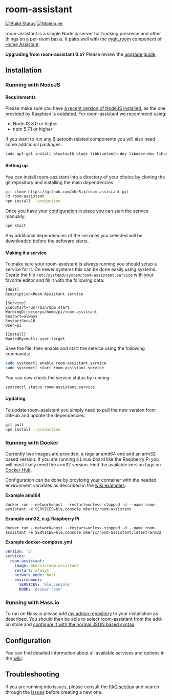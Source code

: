 # room-assistant

[![Build Status](https://travis-ci.org/mKeRix/room-assistant.svg?branch=master)](https://travis-ci.org/mKeRix/room-assistant)
[![Moleculer](https://img.shields.io/badge/Powered%20by-Moleculer-green.svg?colorB=0e83cd)](https://moleculer.services)

room-assistant is a simple Node.js server for tracking presence and other things on a per-room basis.
It pairs well with the [mqtt_room](https://home-assistant.io/components/sensor.mqtt_room/) component of [Home Assistant](https://home-assistant.io/).

**Upgrading from room-assistant 0.x?** Please review the [upgrade guide](https://github.com/mKeRix/room-assistant/wiki/Upgrade-Guide).

## Installation

### Running with NodeJS

#### Requirements

Please make sure you have [a recent version of NodeJS installed](https://nodejs.org/en/download/package-manager/#debian-and-ubuntu-based-linux-distributions), as the one provided by Raspbian is outdated. 
For room-assistant we recommend using:

- NodeJS 8.0 or higher
- npm 5.7.1 or higher

If you want to run any Bluetooth related components you will also need some additional packages:

```bash
sudo apt-get install bluetooth bluez libbluetooth-dev libudev-dev libusb-1.0-0-dev
```

#### Setting up

You can install room-assistant into a directory of your choice by cloning the git repository and installing the main dependencies:

```bash
git clone https://github.com/mKeRix/room-assistant.git
cd room-assistant
npm install --production
```

Once you have your [configuration](https://github.com/mKeRix/room-assistant/wiki/Configuration) in place you can start the service manually:

```bash
npm start
```

Any additional dependencies of the services you selected will be downloaded before the software starts.

#### Making it a service

To make sure your room-assistant is always running you should setup a service for it. On newer systems this can be done easily using systemd.
Create the file `/etc/systemd/system/room-assistant.service` with your favorite editor and fill it with the following data:

```
[Unit]
Description=Room Assistant service

[Service]
ExecStart=/usr/bin/npm start
WorkingDirectory=/home/pi/room-assistant
Restart=always
RestartSec=10
User=pi

[Install]
WantedBy=multi-user.target
```

Save the file, then enable and start the service using the following commands:

```bash
sudo systemctl enable room-assistant.service
sudo systemctl start room-assistant.service
```

You can now check the service status by running:

```bash
systemctl status room-assistant.service
```

#### Updating

To update room-assistant you simply need to pull the new version from GitHub and update the dependencies:

```bash
git pull
npm install --production
```

### Running with Docker

Currently two images are provided, a regular amd64 one and an arm32 based version. If you are running a Linux board like the Raspberry Pi you will most likely need the arm32 version. Find the available version tags on [Docker Hub](https://hub.docker.com/r/mkerix/room-assistant/).

Configuration can be done by providing your container with the needed environment variables as described in the [wiki examples](https://github.com/mKeRix/room-assistant/wiki/Configuration).

**Example amd64**

```
docker run --network=host --restart=unless-stopped -d --name room-assistant -e SERVICES=ble,console mkerix/room-assistant
``` 

**Example arm32, e.g. Raspberry Pi**

```
docker run --network=host --restart=unless-stopped -d --name room-assistant -e SERVICES=ble,console mkerix/room-assistant:latest-arm32
```

**Example docker-compose.yml**

```yaml
version: '2'
services:
  room-assistant:
    image: mkerix/room-assistant
    restart: always
    network_mode: host
    environment:
      SERVICES: 'ble,console'
      ROOM: 'docker-room'
```

### Running with Hass.io

To run on Hass.io please add [my addon repository](https://github.com/mKeRix/hassio-repo) to your installation as described.
You should then be able to select room-assistant from the add-on store and [configure it with the normal JSON based syntax](https://github.com/mKeRix/room-assistant/wiki/Configuration).

## Configuration

You can find detailed information about all available services and options in the [wiki](https://github.com/mKeRix/room-assistant/wiki/Configuration).

## Troubleshooting

If you are running into issues, please consult the [FAQ section](https://github.com/mKeRix/room-assistant/wiki/FAQ) and search through the [issues](https://github.com/mKeRix/room-assistant/issues) before creating a new one.
